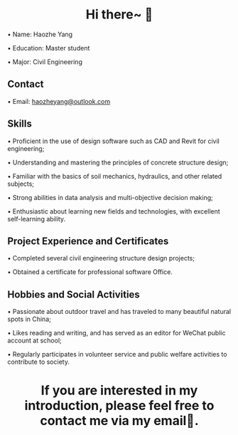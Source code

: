 <h1 align="center">Hi there~ 👋</h1>

• Name: Haozhe Yang

• Education: Master student

• Major: Civil Engineering

## Contact

• Email: haozheyang@outlook.com

## Skills

• Proficient in the use of design software such as CAD and Revit for civil engineering;

• Understanding and mastering the principles of concrete structure design;

• Familiar with the basics of soil mechanics, hydraulics, and other related subjects;

• Strong abilities in data analysis and multi-objective decision making;

• Enthusiastic about learning new fields and technologies, with excellent self-learning ability.

## Project Experience and Certificates

• Completed several civil engineering structure design projects;

• Obtained a certificate for professional software Office.

## Hobbies and Social Activities

• Passionate about outdoor travel and has traveled to many beautiful natural spots in China;

• Likes reading and writing, and has served as an editor for WeChat public account at school;

• Regularly participates in volunteer service and public welfare activities to contribute to society.

<h1 align="center">If you are interested in my introduction, please feel free to contact me via my email📧.</h2>
